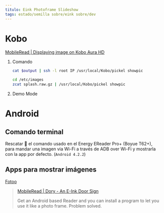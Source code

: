 ```yaml
---
titulo: Eink Photoframe Slideshow
tags: estado/semilla sobre/eink sobre/dev
---
```



# Kobo 
[MobileRead | Displaying image on Kobo Aura HD](https://www.mobileread.com/forums/showthread.php?t=230784)

1. Comando
	
	```bash
	cat $output | ssh -l root IP /usr/local/Kobo/pickel showpic
	```
	
	```bash
	cd /etc/images
	zcat splash.raw.gz | /usr/local/Kobo/pickel showpic
	```

1. Demo Mode


# Android

## Comando terminal

Rescatar 👀 el comando usado en el Energy EReader Pro+ (Boyue T62+), para mandar una imagen via Wi-Fi a través de ADB over Wi-Fi y mostrarla con la app por defecto. (`Android 4.2.2`)

## Apps para mostrar imágenes

[ Fotoo ](https://play.google.com/store/apps/details?id=com.bo.fotoo&hl=es&gl=US)

>[ MobileRead | Dory - An E-Ink Door Sign](https://www.mobileread.com/forums/showpost.php?p=4209031&postcount=34)
>
>Get an Android based Reader and you can install a program to let you use it like a photo frame. Problem solved.